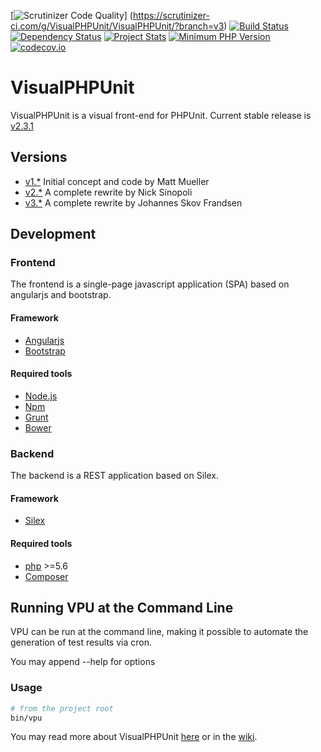 [![Scrutinizer Code Quality](https://scrutinizer-ci.com/g/VisualPHPUnit/VisualPHPUnit/badges/quality-score.png?b=v3)]
(https://scrutinizer-ci.com/g/VisualPHPUnit/VisualPHPUnit/?branch=v3)
[![Build Status](https://travis-ci.org/VisualPHPUnit/VisualPHPUnit.svg)](https://travis-ci.org/VisualPHPUnit/VisualPHPUnit)
[![Dependency Status](https://www.versioneye.com/user/projects/55f547b3a4155f00090005b5/badge.svg?style=flat)](https://www.versioneye.com/user/projects/55f547b3a4155f00090005b5)
[![Project Stats](https://www.openhub.net/p/VisualPHPUnit/widgets/project_thin_badge.gif)](https://www.openhub.net/p/VisualPHPUnit)
[![Minimum PHP Version](https://img.shields.io/badge/php-%3E%3D%205.6-8892BF.svg?style=flat-square)](https://php.net/)
[![codecov.io](http://codecov.io/github/VisualPHPUnit/VisualPHPUnit/coverage.svg?branch=v3)](http://codecov.io/github/VisualPHPUnit/VisualPHPUnit?branch=v3)


# VisualPHPUnit

VisualPHPUnit is a visual front-end for PHPUnit. Current stable release is [v2.3.1](https://github.com/VisualPHPUnit/VisualPHPUnit/releases/tag/v2.3.1)

## Versions

* [v1.*](https://github.com/VisualPHPUnit/VisualPHPUnit/tree/1.x) Initial concept and code by Matt Mueller
* [v2.*](https://github.com/VisualPHPUnit/VisualPHPUnit/tree/2.x) A complete rewrite by Nick Sinopoli
* [v3.*](https://github.com/VisualPHPUnit/VisualPHPUnit/tree/3.x) A complete rewrite by Johannes Skov Frandsen

## Development

### Frontend
The frontend is a single-page javascript application (SPA) based on angularjs and bootstrap.

#### Framework
* [Angularjs](https://angularjs.org/)
* [Bootstrap](http://getbootstrap.com/)

#### Required tools
* [Node.js](https://nodejs.org/)
* [Npm](https://www.npmjs.com/)
* [Grunt](http://gruntjs.com/)
* [Bower](http://bower.io/) 

### Backend
The backend is a REST application based on Silex.

#### Framework

* [Silex](http://silex.sensiolabs.org/)


#### Required tools

* [php](http://php.net/) >=5.6
* [Composer](https://getcomposer.org/)

## Running VPU at the Command Line

VPU can be run at the command line, making it possible to automate the generation of test results via cron.

You may append --help for options

### Usage

```bash
# from the project root
bin/vpu
```

You may read more about VisualPHPUnit [here](http://visualphpunit.github.io/VisualPHPUnit/) or in the [wiki](https://github.com/VisualPHPUnit/VisualPHPUnit/wiki).
